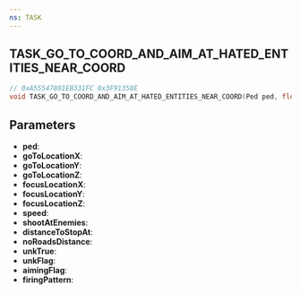 ```yaml
---
ns: TASK
---
```

## TASK_GO_TO_COORD_AND_AIM_AT_HATED_ENTITIES_NEAR_COORD

```c
// 0xA55547801EB331FC 0x3F91358E
void TASK_GO_TO_COORD_AND_AIM_AT_HATED_ENTITIES_NEAR_COORD(Ped ped, float goToLocationX, float goToLocationY, float goToLocationZ, float focusLocationX, float focusLocationY, float focusLocationZ, float speed, BOOL shootAtEnemies, float distanceToStopAt, float noRoadsDistance, BOOL unkTrue, int unkFlag, int aimingFlag, Hash firingPattern);
```

## Parameters
* **ped**:
* **goToLocationX**:
* **goToLocationY**:
* **goToLocationZ**:
* **focusLocationX**:
* **focusLocationY**:
* **focusLocationZ**:
* **speed**:
* **shootAtEnemies**:
* **distanceToStopAt**:
* **noRoadsDistance**:
* **unkTrue**:
* **unkFlag**:
* **aimingFlag**:
* **firingPattern**:
